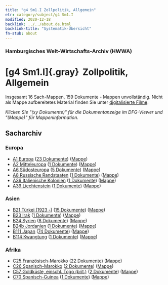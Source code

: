 ```yaml
---
title: "g4 Sm1.I Zollpolitik, Allgemein"
etr: category/subject/g4 Sm1.I
modified: 2020-12-18
backlink: ../../about.de.html
backlink-title: "Systematik-Übersicht"
fn-stub: about
---
```


### Hamburgisches Welt-Wirtschafts-Archiv (HWWA)
# [g4 Sm1.I]{.gray}&#8201; Zollpolitik, Allgemein&#160; 




Insgesamt 16 Sach-Mappen, 159 Dokumente - Mappen unvollständig.
Nicht als Mappe aufbereitetes Material finden Sie unter [digitalisierte Filme](/film/h1_sh).

_Klicken Sie "(xy Dokumente)" für die Dokumentanzeige im DFG-Viewer und "(Mappe)" für Mappeninformation._

## Sacharchiv




### Europa

- [A1 Europa](../../../geo/about.de.html#A1) (<a href="https://dfg-viewer.de/show/?tx_dlf[id]=https://pm20.zbw.eu/mets/sh/1408xx/140892/1444xx/144471/public.mets.de.xml" target="_blank">23 Dokumente</a>) ([Mappe](http://purl.org/pressemappe20/folder/sh/140892,144471))
- [A2 Mitteleuropa](../../../geo/about.de.html#A2) (<a href="https://dfg-viewer.de/show/?tx_dlf[id]=https://pm20.zbw.eu/mets/sh/1408xx/140895/1444xx/144471/public.mets.de.xml" target="_blank">1 Dokumente</a>) ([Mappe](http://purl.org/pressemappe20/folder/sh/140895,144471))
- [A6 Südosteuropa](../../../geo/about.de.html#A6) (<a href="https://dfg-viewer.de/show/?tx_dlf[id]=https://pm20.zbw.eu/mets/sh/1409xx/140900/1444xx/144471/public.mets.de.xml" target="_blank">5 Dokumente</a>) ([Mappe](http://purl.org/pressemappe20/folder/sh/140900,144471))
- [A8 Russische Randstaaten](../../../geo/about.de.html#A8) (<a href="https://dfg-viewer.de/show/?tx_dlf[id]=https://pm20.zbw.eu/mets/sh/1409xx/140904/1444xx/144471/public.mets.de.xml" target="_blank">1 Dokumente</a>) ([Mappe](http://purl.org/pressemappe20/folder/sh/140904,144471))
- [A36 Italienische Kolonien](../../../geo/about.de.html#A36) (<a href="https://dfg-viewer.de/show/?tx_dlf[id]=https://pm20.zbw.eu/mets/sh/1410xx/141012/1444xx/144471/public.mets.de.xml" target="_blank">1 Dokumente</a>) ([Mappe](http://purl.org/pressemappe20/folder/sh/141012,144471))
- [A39 Liechtenstein](../../../geo/about.de.html#A39) (<a href="https://dfg-viewer.de/show/?tx_dlf[id]=https://pm20.zbw.eu/mets/sh/1410xx/141016/1444xx/144471/public.mets.de.xml" target="_blank">1 Dokumente</a>) ([Mappe](http://purl.org/pressemappe20/folder/sh/141016,144471))

### Asien

- [B21 Türkei (1923 -)](../../../geo/about.de.html#B21) (<a href="https://dfg-viewer.de/show/?tx_dlf[id]=https://pm20.zbw.eu/mets/sh/1411xx/141111/1444xx/144471/public.mets.de.xml" target="_blank">15 Dokumente</a>) ([Mappe](http://purl.org/pressemappe20/folder/sh/141111,144471))
- [B23 Irak](../../../geo/about.de.html#B23) (<a href="https://dfg-viewer.de/show/?tx_dlf[id]=https://pm20.zbw.eu/mets/sh/1411xx/141113/1444xx/144471/public.mets.de.xml" target="_blank">1 Dokumente</a>) ([Mappe](http://purl.org/pressemappe20/folder/sh/141113,144471))
- [B24 Syrien](../../../geo/about.de.html#B24) (<a href="https://dfg-viewer.de/show/?tx_dlf[id]=https://pm20.zbw.eu/mets/sh/1411xx/141114/1444xx/144471/public.mets.de.xml" target="_blank">8 Dokumente</a>) ([Mappe](http://purl.org/pressemappe20/folder/sh/141114,144471))
- [B24b Jordanien](../../../geo/about.de.html#B24b) (<a href="https://dfg-viewer.de/show/?tx_dlf[id]=https://pm20.zbw.eu/mets/sh/1411xx/141116/1444xx/144471/public.mets.de.xml" target="_blank">1 Dokumente</a>) ([Mappe](http://purl.org/pressemappe20/folder/sh/141116,144471))
- [B111 Japan](../../../geo/about.de.html#B111) (<a href="https://dfg-viewer.de/show/?tx_dlf[id]=https://pm20.zbw.eu/mets/sh/1412xx/141272/1444xx/144471/public.mets.de.xml" target="_blank">74 Dokumente</a>) ([Mappe](http://purl.org/pressemappe20/folder/sh/141272,144471))
- [B114 Kwangtung](../../../geo/about.de.html#B114) (<a href="https://dfg-viewer.de/show/?tx_dlf[id]=https://pm20.zbw.eu/mets/sh/1412xx/141275/1444xx/144471/public.mets.de.xml" target="_blank">1 Dokumente</a>) ([Mappe](http://purl.org/pressemappe20/folder/sh/141275,144471))

### Afrika

- [C25 Französisch-Marokko](../../../geo/about.de.html#C25) (<a href="https://dfg-viewer.de/show/?tx_dlf[id]=https://pm20.zbw.eu/mets/sh/1413xx/141358/1444xx/144471/public.mets.de.xml" target="_blank">22 Dokumente</a>) ([Mappe](http://purl.org/pressemappe20/folder/sh/141358,144471))
- [C26 Spanisch-Marokko](../../../geo/about.de.html#C26) (<a href="https://dfg-viewer.de/show/?tx_dlf[id]=https://pm20.zbw.eu/mets/sh/1413xx/141359/1444xx/144471/public.mets.de.xml" target="_blank">2 Dokumente</a>) ([Mappe](http://purl.org/pressemappe20/folder/sh/141359,144471))
- [C57 Goldküste, einschl. Togo (brit.)](../../../geo/about.de.html#C57) (<a href="https://dfg-viewer.de/show/?tx_dlf[id]=https://pm20.zbw.eu/mets/sh/1414xx/141406/1444xx/144471/public.mets.de.xml" target="_blank">2 Dokumente</a>) ([Mappe](http://purl.org/pressemappe20/folder/sh/141406,144471))
- [C70 Spanisch-Guinea](../../../geo/about.de.html#C70) (<a href="https://dfg-viewer.de/show/?tx_dlf[id]=https://pm20.zbw.eu/mets/sh/1414xx/141412/1444xx/144471/public.mets.de.xml" target="_blank">1 Dokumente</a>) ([Mappe](http://purl.org/pressemappe20/folder/sh/141412,144471))


